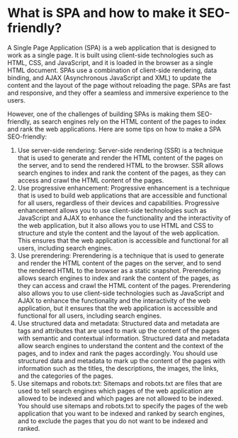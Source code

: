 # What is SPA and how to make it SEO-friendly?

A Single Page Application (SPA) is a web application that is designed to work as a single page. It is built using client-side technologies such as HTML, CSS, and JavaScript, and it is loaded in the browser as a single HTML document. SPAs use a combination of client-side rendering, data binding, and AJAX (Asynchronous JavaScript and XML) to update the content and the layout of the page without reloading the page. SPAs are fast and responsive, and they offer a seamless and immersive experience to the users.

However, one of the challenges of building SPAs is making them SEO-friendly, as search engines rely on the HTML content of the pages to index and rank the web applications. Here are some tips on how to make a SPA SEO-friendly:

1.  Use server-side rendering: Server-side rendering (SSR) is a technique that is used to generate and render the HTML content of the pages on the server, and to send the rendered HTML to the browser. SSR allows search engines to index and rank the content of the pages, as they can access and crawl the HTML content of the pages.
2.  Use progressive enhancement: Progressive enhancement is a technique that is used to build web applications that are accessible and functional for all users, regardless of their devices and capabilities. Progressive enhancement allows you to use client-side technologies such as JavaScript and AJAX to enhance the functionality and the interactivity of the web application, but it also allows you to use HTML and CSS to structure and style the content and the layout of the web application. This ensures that the web application is accessible and functional for all users, including search engines.
3.  Use prerendering: Prerendering is a technique that is used to generate and render the HTML content of the pages on the server, and to send the rendered HTML to the browser as a static snapshot. Prerendering allows search engines to index and rank the content of the pages, as they can access and crawl the HTML content of the pages. Prerendering also allows you to use client-side technologies such as JavaScript and AJAX to enhance the functionality and the interactivity of the web application, but it ensures that the web application is accessible and functional for all users, including search engines.
4.  Use structured data and metadata: Structured data and metadata are tags and attributes that are used to mark up the content of the pages with semantic and contextual information. Structured data and metadata allow search engines to understand the content and the context of the pages, and to index and rank the pages accordingly. You should use structured data and metadata to mark up the content of the pages with information such as the titles, the descriptions, the images, the links, and the categories of the pages.
5.  Use sitemaps and robots.txt: Sitemaps and robots.txt are files that are used to tell search engines which pages of the web application are allowed to be indexed and which pages are not allowed to be indexed. You should use sitemaps and robots.txt to specify the pages of the web application that you want to be indexed and ranked by search engines, and to exclude the pages that you do not want to be indexed and ranked.
